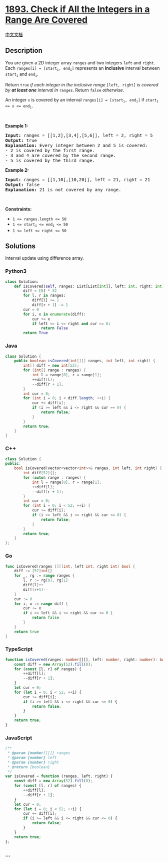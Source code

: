 # [1893. Check if All the Integers in a Range Are Covered](https://leetcode.com/problems/check-if-all-the-integers-in-a-range-are-covered)

[中文文档](/solution/1800-1899/1893.Check%20if%20All%20the%20Integers%20in%20a%20Range%20Are%20Covered/README.md)

## Description

<p>You are given a 2D integer array <code>ranges</code> and two integers <code>left</code> and <code>right</code>. Each <code>ranges[i] = [start<sub>i</sub>, end<sub>i</sub>]</code> represents an <strong>inclusive</strong> interval between <code>start<sub>i</sub></code> and <code>end<sub>i</sub></code>.</p>

<p>Return <code>true</code> <em>if each integer in the inclusive range</em> <code>[left, right]</code> <em>is covered by <strong>at least one</strong> interval in</em> <code>ranges</code>. Return <code>false</code> <em>otherwise</em>.</p>

<p>An integer <code>x</code> is covered by an interval <code>ranges[i] = [start<sub>i</sub>, end<sub>i</sub>]</code> if <code>start<sub>i</sub> &lt;= x &lt;= end<sub>i</sub></code>.</p>

<p>&nbsp;</p>
<p><strong class="example">Example 1:</strong></p>

<pre>
<strong>Input:</strong> ranges = [[1,2],[3,4],[5,6]], left = 2, right = 5
<strong>Output:</strong> true
<strong>Explanation:</strong> Every integer between 2 and 5 is covered:
- 2 is covered by the first range.
- 3 and 4 are covered by the second range.
- 5 is covered by the third range.
</pre>

<p><strong class="example">Example 2:</strong></p>

<pre>
<strong>Input:</strong> ranges = [[1,10],[10,20]], left = 21, right = 21
<strong>Output:</strong> false
<strong>Explanation:</strong> 21 is not covered by any range.
</pre>

<p>&nbsp;</p>
<p><strong>Constraints:</strong></p>

<ul>
	<li><code>1 &lt;= ranges.length &lt;= 50</code></li>
	<li><code>1 &lt;= start<sub>i</sub> &lt;= end<sub>i</sub> &lt;= 50</code></li>
	<li><code>1 &lt;= left &lt;= right &lt;= 50</code></li>
</ul>

## Solutions

Interval update using difference array.

<!-- tabs:start -->

### **Python3**

```python
class Solution:
    def isCovered(self, ranges: List[List[int]], left: int, right: int) -> bool:
        diff = [0] * 52
        for l, r in ranges:
            diff[l] += 1
            diff[r + 1] -= 1
        cur = 0
        for i, x in enumerate(diff):
            cur += x
            if left <= i <= right and cur == 0:
                return False
        return True
```

### **Java**

```java
class Solution {
    public boolean isCovered(int[][] ranges, int left, int right) {
        int[] diff = new int[52];
        for (int[] range : ranges) {
            int l = range[0], r = range[1];
            ++diff[l];
            --diff[r + 1];
        }
        int cur = 0;
        for (int i = 0; i < diff.length; ++i) {
            cur += diff[i];
            if (i >= left && i <= right && cur == 0) {
                return false;
            }
        }
        return true;
    }
}
```

### **C++**

```cpp
class Solution {
public:
    bool isCovered(vector<vector<int>>& ranges, int left, int right) {
        int diff[52]{};
        for (auto& range : ranges) {
            int l = range[0], r = range[1];
            ++diff[l];
            --diff[r + 1];
        }
        int cur = 0;
        for (int i = 0; i < 52; ++i) {
            cur += diff[i];
            if (i >= left && i <= right && cur <= 0) {
                return false;
            }
        }
        return true;
    }
};
```

### **Go**

```go
func isCovered(ranges [][]int, left int, right int) bool {
	diff := [52]int{}
	for _, rg := range ranges {
		l, r := rg[0], rg[1]
		diff[l]++
		diff[r+1]--
	}
	cur := 0
	for i, x := range diff {
		cur += x
		if i >= left && i <= right && cur <= 0 {
			return false
		}
	}
	return true
}
```

### **TypeScript**

```ts
function isCovered(ranges: number[][], left: number, right: number): boolean {
    const diff = new Array(52).fill(0);
    for (const [l, r] of ranges) {
        ++diff[l];
        --diff[r + 1];
    }
    let cur = 0;
    for (let i = 0; i < 52; ++i) {
        cur += diff[i];
        if (i >= left && i <= right && cur <= 0) {
            return false;
        }
    }
    return true;
}
```

### **JavaScript**

```js
/**
 * @param {number[][]} ranges
 * @param {number} left
 * @param {number} right
 * @return {boolean}
 */
var isCovered = function (ranges, left, right) {
    const diff = new Array(52).fill(0);
    for (const [l, r] of ranges) {
        ++diff[l];
        --diff[r + 1];
    }
    let cur = 0;
    for (let i = 0; i < 52; ++i) {
        cur += diff[i];
        if (i >= left && i <= right && cur <= 0) {
            return false;
        }
    }
    return true;
};
```

### **...**

```

```

<!-- tabs:end -->
